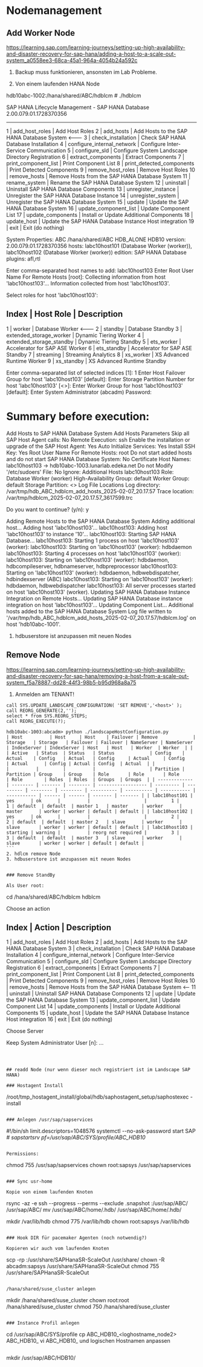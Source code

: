 # Nodemanagement

## Add Worker Node
https://learning.sap.com/learning-journeys/setting-up-high-availability-and-disaster-recovery-for-sap-hana/adding-a-host-to-a-scale-out-system_a0558ee3-68ca-45a1-964a-4054b24a592c


1. Backup muss funktionieren, ansonsten im Lab Probleme. 

2. Von einem laufenden HANA Node

hdb10abc-1002:/hana/shared/ABC/hdblcm # ./hdblcm


SAP HANA Lifecycle Management - SAP HANA Database 2.00.079.01.1728370356
************************************************************************

  1     | add_host_roles             | Add Host Roles
  2     | add_hosts                  | Add Hosts to the SAP HANA Database System  <---
  3     | check_installation         | Check SAP HANA Database Installation
  4     | configure_internal_network | Configure Inter-Service Communication
  5     | configure_sld              | Configure System Landscape Directory Registration
  6     | extract_components         | Extract Components
  7     | print_component_list       | Print Component List
  8     | print_detected_components  | Print Detected Components
  9     | remove_host_roles          | Remove Host Roles
  10    | remove_hosts               | Remove Hosts from the SAP HANA Database System
  11    | rename_system              | Rename the SAP HANA Database System
  12    | uninstall                  | Uninstall SAP HANA Database Components
  13    | unregister_instance        | Unregister the SAP HANA Database Instance
  14    | unregister_system          | Unregister the SAP HANA Database System
  15    | update                     | Update the SAP HANA Database System
  16    | update_component_list      | Update Component List
  17    | update_components          | Install or Update Additional Components
  18    | update_host                | Update the SAP HANA Database Instance Host integration
  19    | exit                       | Exit (do nothing)


System Properties:
ABC /hana/shared/ABC HDB_ALONE
        HDB10
        version: 2.00.079.01.1728370356
        hosts: labc10host101 (Database Worker (worker)), labc10host102 (Database Worker (worker))
        edition: SAP HANA Database
        plugins: afl,rtl

Enter comma-separated host names to add: labc10host103
Enter Root User Name For Remote Hosts [root]:
Collecting information from host 'labc10host103'...
Information collected from host 'labc10host103'.

Select roles for host 'labc10host103':

  Index | Host Role                | Description
  -------------------------------------------------------------------
  1     | worker                   | Database Worker  <---
  2     | standby                  | Database Standby
  3     | extended_storage_worker  | Dynamic Tiering Worker
  4     | extended_storage_standby | Dynamic Tiering Standby
  5     | ets_worker               | Accelerator for SAP ASE Worker
  6     | ets_standby              | Accelerator for SAP ASE Standby
  7     | streaming                | Streaming Analytics
  8     | xs_worker                | XS Advanced Runtime Worker
  9     | xs_standby               | XS Advanced Runtime Standby

Enter comma-separated list of selected indices [1]: 1
Enter Host Failover Group for host 'labc10host103' [default]:
Enter Storage Partition Number for host 'labc10host103' [<<assign automatically>>]:
Enter Worker Group for host 'labc10host103' [default]:
Enter System Administrator (abcadm) Password:

Summary before execution:
=========================

Add Hosts to SAP HANA Database System
   Add Hosts Parameters
      Skip all SAP Host Agent calls: No
      Remote Execution: ssh
      Enable the installation or upgrade of the SAP Host Agent: Yes
      Auto Initialize Services: Yes
      Install SSH Key: Yes
      Root User Name For Remote Hosts: root
      Do not start added hosts and do not start SAP HANA Database System: No
      Certificate Host Names: labc10host103 -> hdb10abc-1003.lunarlab.edeka.net
      Do not Modify '/etc/sudoers' File: No
      Ignore: <not defined>
   Additional Hosts
      labc10host103
         Role: Database Worker (worker)
         High-Availability Group: default
         Worker Group: default
         Storage Partition: <<assign automatically>>
   Log File Locations
      Log directory: /var/tmp/hdb_ABC_hdblcm_add_hosts_2025-02-07_20.17.57
      Trace location: /var/tmp/hdblcm_2025-02-07_20.17.57_3617599.trc

Do you want to continue? (y/n): y

Adding Remote Hosts to the SAP HANA Database System
  Adding additional host...
  Adding host 'labc10host103'...
    labc10host103:  Adding host 'labc10host103' to instance '10'...
    labc10host103:  Starting SAP HANA Database...
    labc10host103:    Starting 1 process on host 'labc10host103' (worker):
    labc10host103:      Starting on 'labc10host103' (worker): hdbdaemon
    labc10host103:    Starting 4 processes on host 'labc10host103' (worker):
    labc10host103:      Starting on 'labc10host103' (worker): hdbdaemon, hdbcompileserver, hdbnameserver, hdbpreprocessor
    labc10host103:      Starting on 'labc10host103' (worker): hdbdaemon, hdbwebdispatcher, hdbindexserver (ABC)
    labc10host103:      Starting on 'labc10host103' (worker): hdbdaemon, hdbwebdispatcher
    labc10host103:    All server processes started on host 'labc10host103' (worker).
Updating SAP HANA Database Instance Integration on Remote Hosts...
  Updating SAP HANA Database instance integration on host 'labc10host103'...
Updating Component List...
Additional hosts added to the SAP HANA Database System
Log file written to '/var/tmp/hdb_ABC_hdblcm_add_hosts_2025-02-07_20.17.57/hdblcm.log' on host 'hdb10abc-1001'.


1. hdbuserstore ist anzupassen mit neuen Nodes

## Remove Node
https://learning.sap.com/learning-journeys/setting-up-high-availability-and-disaster-recovery-for-sap-hana/removing-a-host-from-a-scale-out-system_f5a78887-dd28-44f3-98b5-b95d968a8a75

1. Anmelden am TENANT!

```
call SYS.UPDATE_LANDSCAPE_CONFIGURATION( 'SET REMOVE','<host>' );
call REORG_GENERATE(2,'');
select * from SYS.REORG_STEPS;
call REORG_EXECUTE(?);

hdb10abc-1003:abcadm> python ./landscapeHostConfiguration.py
| Host          | Host     | Host    | Failover | Remove             | Storage   | Storage   | Failover | Failover | NameServer | NameServer | IndexServer | IndexServer | Host   | Host   | Worker  | Worker  | |               | Active   | Status  | Status   | Status             | Config    | Actual    | Config   | Actual   | Config     | Actual     | Config      | Actual      | Config | Actual | Config  | Actual  | |               |          |         |          |                    | Partition | Partition | Group    | Group    | Role       | Role       | Role        | Role        | Roles  | Roles  | Groups  | Groups  | | ------------- | -------- | ------- | -------- | ------------------ | --------- | --------- | -------- | -------- | ---------- | ---------- | ----------- | ----------- | ------ | ------ | ------- | ------- | | labc10host101 | yes      | ok      |          |                    |         1 |         1 | default  | default  | master 1   | master     | worker      | master      | worker | worker | default | default | | labc10host102 | yes      | ok      |          |                    |         2 |         2 | default  | default  | master 2   | slave      | worker      | slave       | worker | worker | default | default | | labc10host103 | starting | warning |          | reorg not required |         3 |         3 | default  | default  | master 3   | slave      | worker      | slave       | worker | worker | default | default |                                                                                                                                                      ``` 
2. hdlcm remove Node
3. hdbuserstore ist anzupassen mit neuen Nodes


### Remove StandBy

Als User root:

``` 
cd /hana/shared/ABC/hdblcm
hdblcm

Choose an action

  Index | Action                     | Description
  -------------------------------------------------------------------------------------------
  1     | add_host_roles             | Add Host Roles
  2     | add_hosts                  | Add Hosts to the SAP HANA Database System
  3     | check_installation         | Check SAP HANA Database Installation
  4     | configure_internal_network | Configure Inter-Service Communication
  5     | configure_sld              | Configure System Landscape Directory Registration
  6     | extract_components         | Extract Components
  7     | print_component_list       | Print Component List
  8     | print_detected_components  | Print Detected Components
  9     | remove_host_roles          | Remove Host Roles
  10    | remove_hosts               | Remove Hosts from the SAP HANA Database System   <--
  11    | uninstall                  | Uninstall SAP HANA Database Components
  12    | update                     | Update the SAP HANA Database System
  13    | update_component_list      | Update Component List
  14    | update_components          | Install or Update Additional Components
  15    | update_host                | Update the SAP HANA Database Instance Host integration
  16    | exit                       | Exit (do nothing)


Choose Server 

Keep System Administrator User [n]: 
...
```



## readd Node (nur wenn dieser noch registriert ist im Landscape SAP HANA)

### Hostagent Install

```
/root/tmp_hostagent_install/global/hdb/saphostagent_setup/saphostexec -install
```

### Anlegen /usr/sap/sapservices

```
#!/bin/sh
limit.descriptors=1048576
systemctl --no-ask-password start SAP<SID>_<SYSNR> # sapstartsrv pf=/usr/sap/ABC/SYS/profile/ABC_HDB10_<logicalhostname>
```

Permissions:

```
chmod 755 /usr/sap/sapservices
chown root:sapsys /usr/sap/sapservices
```

### Sync usr-home

Kopie von einem laufenden Knoten

```
rsync -az -e ssh --progress --perms --exclude .snapshot <running logicalhost>:/usr/sap/ABC/ /usr/sap/ABC/
mv /usr/sap/ABC/home/.hdb/<running host> /usr/sap/ABC/home/.hdb/<host>

mkdir /var/lib/hdb
chmod 775 /var/lib/hdb
chown root:sapsys /var/lib/hdb
```

### Hook DIR für pacemaker Agenten (noch notwendig?)

Kopieren wir auch vom laufenden Knoten

```
scp -rp <running host>:/usr/share/SAPHanaSR-ScaleOut /usr/share/
chown -R abcadm:sapsys /usr/share/SAPHanaSR-ScaleOut
chmod 755 /usr/share/SAPHanaSR-ScaleOut
```

/hana/shared/suse_cluster anlegen

```
mkdir /hana/shared/suse_cluster
chown root:root /hana/shared/suse_cluster
chmod 750 /hana/shared/suse_cluster
```

### Instance Profil anlegen

```
cd /usr/sap/ABC/SYS/profile
cp ABC_HDB10_<loghostname_node2> ABC_HDB10_<logicalhostname>
vi ABC_HDB10_<logicalhostname> und logischen Hostnamen anpassen
```

```
mkdir /usr/sap/ABC/HDB10/<logicalhostname>
```

